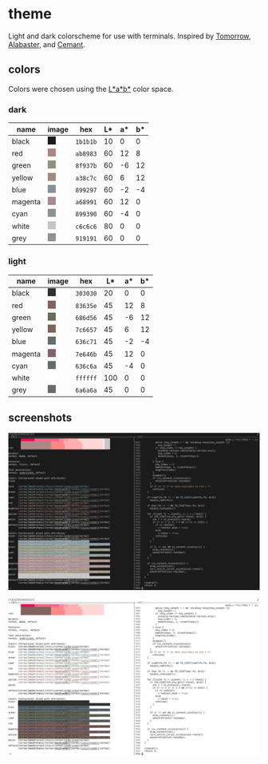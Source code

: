 # theme

Light and dark colorscheme for use with terminals. Inspired by
[Tomorrow](https://github.com/chriskempson/tomorrow-theme),
[Alabaster](https://github.com/tonsky/sublime-scheme-alabaster), and
[Cemant](https://github.com/blobject/cemant).

## colors

Colors were chosen using the
[L\*a\*b\*](https://en.wikipedia.org/wiki/CIELAB_color_space) color space.

### dark

| name    | image                    | hex      | L*  | a* | b* |
|---------|--------------------------|----------|-----|----|----|
| black   | ![black](./pub/d0.png)   | `1b1b1b` |  10 |  0 |  0 |
| red     | ![red](./pub/d1.png)     | `ab8983` |  60 | 12 |  8 |
| green   | ![green](./pub/d2.png)   | `8f937b` |  60 | -6 | 12 |
| yellow  | ![yellow](./pub/d3.png)  | `a38c7c` |  60 |  6 | 12 |
| blue    | ![blue](./pub/d4.png)    | `899297` |  60 | -2 | -4 |
| magenta | ![magenta](./pub/d5.png) | `a68991` |  60 | 12 |  0 |
| cyan    | ![cyan](./pub/d6.png)    | `899390` |  60 | -4 |  0 |
| white   | ![white](./pub/d7.png)   | `c6c6c6` |  80 |  0 |  0 |
| grey    | ![grey](./pub/d8.png)    | `919191` |  60 |  0 |  0 |

### light

| name    | image                    | hex      | L*  | a* | b* |
|---------|--------------------------|----------|-----|----|----|
| black   | ![black](./pub/l0.png)   | `303030` |  20 |  0 |  0 |
| red     | ![red](./pub/l1.png)     | `83635e` |  45 | 12 |  8 |
| green   | ![green](./pub/l2.png)   | `686d56` |  45 | -6 | 12 |
| yellow  | ![yellow](./pub/l3.png)  | `7c6657` |  45 |  6 | 12 |
| blue    | ![blue](./pub/l4.png)    | `636c71` |  45 | -2 | -4 |
| magenta | ![magenta](./pub/l5.png) | `7e646b` |  45 | 12 |  0 |
| cyan    | ![cyan](./pub/l6.png)    | `636c6a` |  45 | -4 |  0 |
| white   | ![white](./pub/l7.png)   | `ffffff` | 100 |  0 |  0 |
| grey    | ![grey](./pub/l8.png)    | `6a6a6a` |  45 |  0 |  0 |

## screenshots

![dark msgcat, kakoune](./pub/dark.png)

![light msgcat, kakoune](./pub/light.png)
